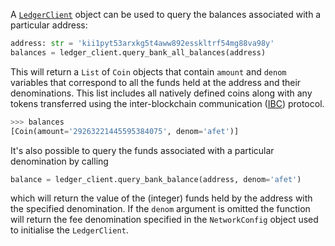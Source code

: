 A  [`LedgerClient`](connect-to-network.md) object can be used to query the balances associated with a particular address:

```python
address: str = 'kii1pyt53arxkg5t4aww892esskltrf54mg88va98y'
balances = ledger_client.query_bank_all_balances(address)
```

This will return a `List` of `Coin` objects that contain `amount` and  `denom` variables that correspond to all the funds held at the address and their denominations. This list includes all natively defined coins along with any tokens transferred using the inter-blockchain communication ([IBC](https://ibcprotocol.dev/)) protocol.

```python
>>> balances
[Coin(amount='29263221445595384075', denom='afet')]
```

It's also possible to query the funds associated with a particular denomination by calling  

```python
balance = ledger_client.query_bank_balance(address, denom='afet')
```

which will return the value of the (integer) funds held by the address with the specified denomination. If the `denom` argument is omitted the function will return the fee denomination specified in the `NetworkConfig` object used to initialise the `LedgerClient`.

